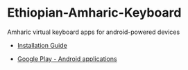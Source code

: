 # Ethiopian-Amharic-Keyboard
Amharic virtual keyboard apps for android-powered devices

* <a href="https://destahaileselassie.wordpress.com/ethiopian-virtual-keyboard/"> Installation Guide</a>

* <a href="https://play.google.com/store/apps/developer?id=Desta+Haileselassie+Hagos">Google Play - Android applications</a>

 
